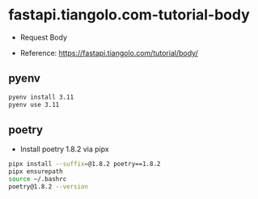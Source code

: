 # fastapi.tiangolo.com-tutorial-body

- Request Body

- Reference: https://fastapi.tiangolo.com/tutorial/body/

## pyenv

```sh
pyenv install 3.11
pyenv use 3.11
```

## poetry

- Install poetry 1.8.2 via pipx

```sh
pipx install --suffix=@1.8.2 poetry==1.8.2
pipx ensurepath
source ~/.bashrc
poetry@1.8.2 --version
```
